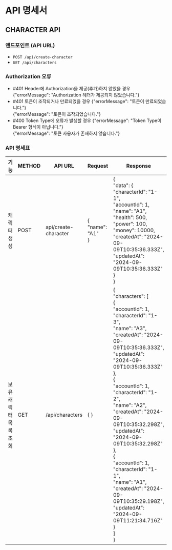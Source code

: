 # API 명세서

## CHARACTER API

### 엔드포인트 (API URL)
- `POST /api/create-character`
- `GET /api/characters`

### Authorization 오류

- #401 Header에 Authorization을 제공(추가)하지 않았을 경우
{"errorMessage": "Authorization 헤더가 제공되지 않았습니다."}
- #401 토큰이 조작되거나 만료되었을 경우
{"errorMessage": "토큰이 만료되었습니다."}<br>
{"errorMessage": "토큰이 조작되었습니다."}
- #400 Token Type에 오류가 발생할 경우
{"errorMessage": "Token Type이 Bearer 형식이 아닙니다."}<br>
{"errorMessage": "토큰 사용자가 존재하지 않습니다."}

### API 명세표

| 기능    | METHOD   | API URL    |Request| Response| Response Error|
|---------------|---------------|---------------|---------------|---------------|---------------|
|캐릭터 생성 | POST  | api/create-character  | {<br>"name": "A1"<br>}  | {<br>"data": {<br>"characterId": "1-1",<br>"accountId": 1,<br>"name": "A1",<br>"health": 500,<br>"power": 100,<br>"money": 10000,<br>"createdAt": "2024-09-09T10:35:36.333Z",<br>"updatedAt": "2024-09-09T10:35:36.333Z"<br>}<br>}  | #400 캐릭터 명에 오류가 발생할 경우<br>{"errorMessage": "캐릭터 명을 입력해주세요."}<br>{"errorMessage": "이미 존재하는 캐릭터 명입니다."}|
|보유 캐릭터 목록 조회 | GET  | /api/characters  | { } | {<br>"characters": [<br>{<br>"accountId": 1,<br>"characterId": "1-3",<br>"name": "A3",<br>"createdAt": "2024-09-09T10:35:36.333Z",<br>"updatedAt": "2024-09-09T10:35:36.333Z"<br>},<br>{<br>"accountId": 1,<br>"characterId": "1-2",<br>"name": "A2",<br>"createdAt": "2024-09-09T10:35:32.298Z",<br>"updatedAt": "2024-09-09T10:35:32.298Z"<br>},<br>{<br>"accountId": 1,<br>"characterId": "1-1",<br>"name": "A1",<br>"createdAt": "2024-09-09T10:35:29.198Z",<br>"updatedAt": "2024-09-09T11:21:34.716Z"<br>}<br>]<br>}  | #Authorization 오류 참고|